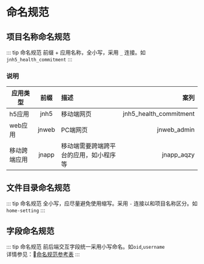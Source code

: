 # 命名规范
## 项目名称命名规范

::: tip 命名规范
前缀 + 应用名称，全小写，采用 `_` 连接。如`jnh5_health_commitment`
:::

### 说明
| 应用类型        | 前缀           | 描述  | 案列|
| ------------- |:-------------:| :-----|-----:|
| h5应用      | jnh5 | 移动端网页 | jnh5_health_commitment |
| web应用      | jnweb      |   PC端网页 | jnweb_admin |
| 移动跨端应用 | jnapp      |  移动端需要跨端跨平台的应用，如小程序等 | jnapp_aqzy|

## 文件目录命名规范

::: tip 命名规范
全小写，应尽量避免使用缩写。采用 `-` 连接以和项目名称区分。如`home-setting`
:::

## 字段命名规范

::: tip 命名规范
前后端交互字段统一采用小写命名。如`oid`,`username`
<br>详情参见：:rocket:[命名规范参考表](/naming-specifications/) 
:::